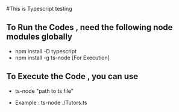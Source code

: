 #This is Typescript testing 

## To Run the Codes , need the following node modules globally 

* npm install -D typescript 
* npm install -g ts-node  [For Execution]

## To Execute the Code , you can use 

* ts-node  "path to ts file"

* Example : ts-node ./Tutors.ts